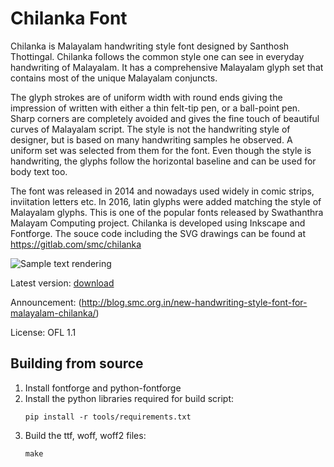 Chilanka Font
============

Chilanka is Malayalam handwriting style font designed by Santhosh Thottingal. Chilanka follows the common style one can see in everyday handwriting of Malayalam. It has a comprehensive Malayalam glyph set that contains most of the unique Malayalam conjuncts.

The glyph strokes are of uniform width with round ends giving the impression of written with either a thin felt-tip pen, or a ball-point pen. Sharp corners are completely avoided and gives the fine touch of beautiful curves of Malayalam script. The style is not the handwriting style of designer, but is based on many handwriting samples he observed. A uniform set was selected from them for the font. Even though the style is handwriting, the glyphs follow the horizontal baseline and can be used for body text too.

The font was released in 2014 and nowadays used widely in comic strips, inviitation letters etc. In 2016, latin glyphs were added matching the style of Malayalam glyphs. This is one of the popular fonts released by Swathanthra Malayam Computing project. Chilanka is developed using Inkscape and Fontforge. The souce code including the SVG drawings can be found at https://gitlab.com/smc/chilanka

![Sample text rendering](http://smc.org.in/downloads/fonts/chilanka/samples/sample1.png "Sample text rendering")

Latest version: [download](http://smc.org.in/downloads/fonts/chilanka/Chilanka.ttf)

Announcement: (http://blog.smc.org.in/new-handwriting-style-font-for-malayalam-chilanka/)

License: OFL 1.1

Building from source
--------------------
1. Install fontforge and python-fontforge
2. Install the python libraries required for build script:
    ```
    pip install -r tools/requirements.txt
    ```
3. Build the ttf, woff, woff2 files: 
   ``` 
   make
   ```
